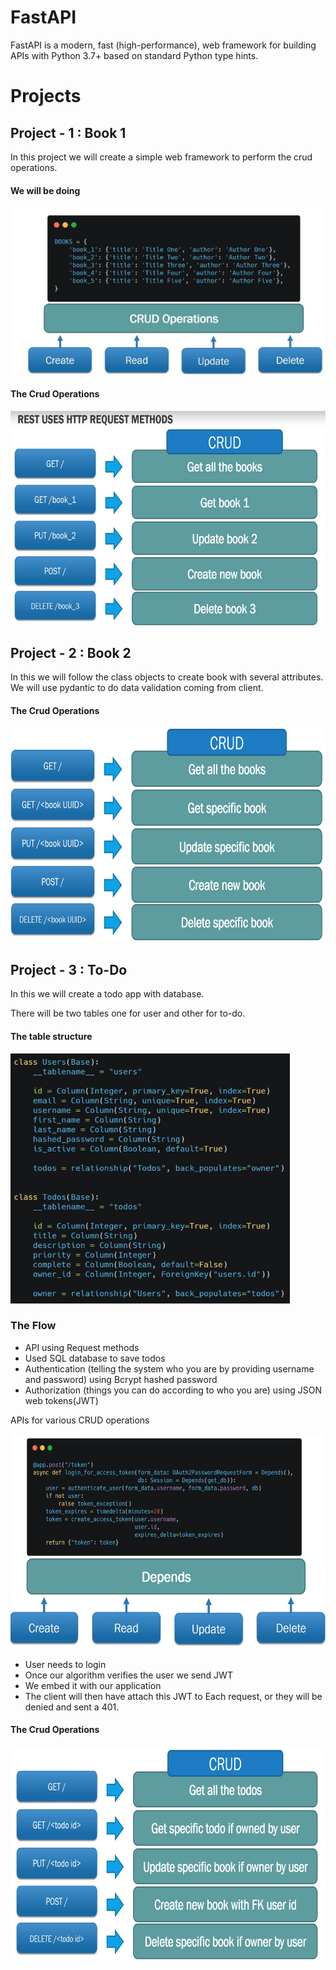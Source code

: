 # FastAPI
FastAPI is a modern, fast (high-performance), web framework for building APIs with Python 3.7+ based on standard Python type hints.
# Projects

## Project - 1 : Book 1
In this project we will create a simple web framework to perform the crud operations.
#### We will be doing 
![image](assests/1.jpg)
#### The Crud Operations
<img src= "assests/2.png" width="647" height="343">

## Project - 2 : Book 2

In this we will follow the class objects to create book with several attributes. We will use pydantic to do data validation coming from client.
#### The Crud Operations
<img src= "assests/3.png" width="647" height="343">

## Project - 3 : To-Do

In this we will create a todo app with database.

There will be two tables one for user and other for to-do.

#### The table structure
<img src= "assests/4.png" width="447" height="400">

### The Flow
* API using Request methods
* Used SQL database to save todos
* Authentication (telling the system who you are by providing username and password) using Bcrypt hashed password
* Authorization (things you can do according to who you are) using JSON web tokens(JWT)

APIs for various CRUD operations

<img src= "assests/6.png" width="647" height="343">

* User needs to login
* Once our algorithm verifies the user we send JWT
* We embed it with our application
* The client will then have attach this JWT to Each request, or they will be denied and sent a 401.

#### The Crud Operations
<img src= "assests/7.png" width="647" height="343">